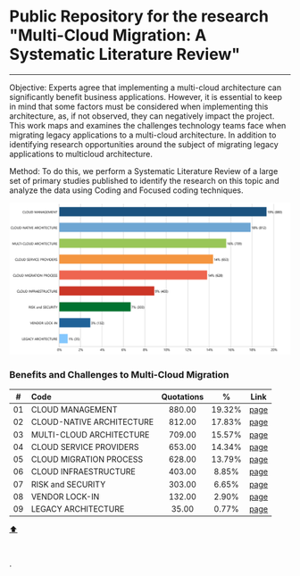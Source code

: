 


# Public Repository for the research  "Multi-Cloud Migration: A Systematic Literature Review"

<hr>

Objective: Experts agree that implementing a multi-cloud architecture can significantly benefit business applications. However, it is essential to keep in mind that some factors must be considered when implementing this architecture, as, if not observed, they can negatively impact the project. This work maps and examines the challenges technology teams face when migrating legacy applications to a multi-cloud architecture. In addition to identifying research opportunities around the subject of migrating legacy applications to multicloud architecture.

Method: To do this, we perform a Systematic Literature Review of a large set of primary studies published to identify the research on this topic and analyze the data using Coding and Focused coding techniques. 


![Research Categories](files/img/research_categories.png "Research Categoies")




### Benefits and Challenges to Multi-Cloud Migration

|  #  | Code                           | Quotations |     %     | Link  | 
|:---:|:-------------------------------|:----------:|:---------:|:-----:|
| 01  |CLOUD MANAGEMENT                |  880.00    |  19.32%   |   [page](files/01-CLOUD_MANAGEMENT.md)    |
| 02  |CLOUD-NATIVE ARCHITECTURE       |  812.00    |  17.83%   |   [page](files/02-CLOUD-NATIVE_ARCHITECTURE.md)    |
| 03  |MULTI-CLOUD ARCHITECTURE        |  709.00    |  15.57%   |   [page](files/03-MULTI-CLOUD_ARCHITECTURE.md)    |
| 04  |CLOUD SERVICE PROVIDERS         |  653.00    |  14.34%   |   [page](files/04-CLOUD_SERVICE_PROVIDERS.md)    |
| 05  |CLOUD MIGRATION PROCESS         |  628.00    |  13.79%   |   [page](files/05-CLOUD_MIGRATION_PROCESS.md)    |
| 06  |CLOUD INFRAESTRUCTURE           |  403.00    |   8.85%   |   [page](files/06-CLOUD_INFRASTRUCTURE.md)    |
| 07  |RISK and SECURITY               |  303.00    |   6.65%   |   [page](files/07-RISK_and_SECURITY.md)    |
| 08  |VENDOR LOCK-IN                  |  132.00    |   2.90%   |   [page](files/08-VENDOR_LOCK-IN.md)    |
| 09  |LEGACY ARCHITECTURE             |  35.00     |   0.77%   |   [page](files/09-LEGACY_ARCHITECTURE.md)    |



[:arrow_up:](#resultados)

<br>



.
